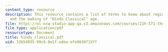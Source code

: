 ```yaml
---
content_type: resource
description: This resource contains a list of terms to know about regional powers
  and the making of "Hindu Classical" age.
file: https://ol-ocw-studio-app-qa.s3.amazonaws.com/courses/21h-571-the-making-of-modern-south-asia-fall-2006/33b5493599c68e1fadeaefe9038f15ff_hindu_classical.pdf
file_type: application/pdf
resourcetype: Document
title: hindu_classical.pdf
uid: 33b54935-99c6-8e1f-adea-efe9038f15ff
---
```

